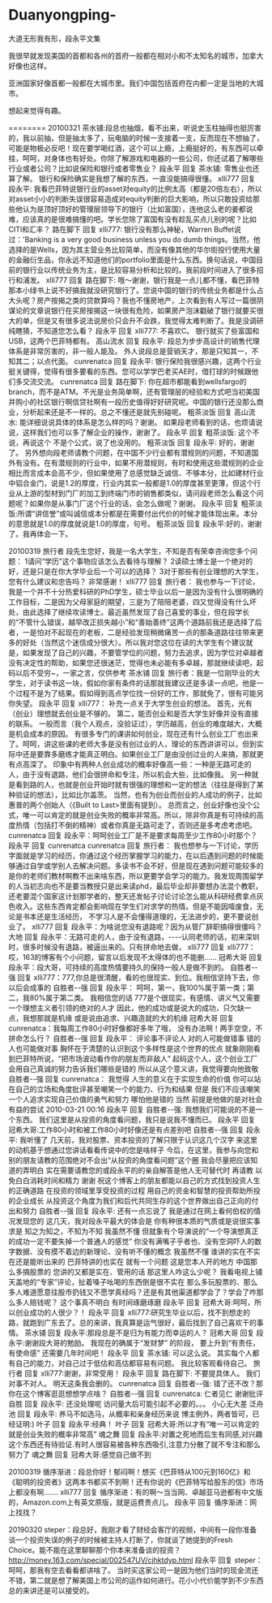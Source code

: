 # Duanyongping-
大道无形我有形，段永平文集

我很早就发现美国的首都和各州的首府一般都在相对小和不太知名的城市，加拿大好像也这样。

亚洲国家好像首都一般都在大城市里。我们中国包括首府在内都一定是当地的大城市。

想起来觉得有趣。

========
20100321
茶水铺:段总也抽烟，看不出来，听说史玉柱抽得也挺厉害的，我以前抽，但是抽太多了，玩电脑的时候一支接着一支，反而现在不想抽了，可能是物极必反吧！现在要学喝红酒，这个可以上瘾，上瘾挺好的，有东西可以牵挂，呵呵，对身体也有好处。你除了解游戏和电器的一些公司，你还试着了解哪些行业或者公司？比如说保险和银行或者零售业？
段永平 回复 茶水铺:
零售业也还算了解。
银行和保险确实是我想了解的东西，一直没能搞得很懂。
xlli777 回复  段永平:
我看巴菲特说银行业的asset对equity的比例太高（都是20倍左右），所以对asset小小的判断失误很容易造成对equity判断的巨大影响，所以只敢投资给那些他认为是顶好顶好的管理层领导下的银行（比如富国），连他这么老的姜都说难，应该真的是很难搞懂的吧。学长您除了富国有没有趁乱买点儿别的呢？比如CITI和汇丰？
路在脚下 回复 xlli777:
银行没有那么神秘，Warren Buffet说过：'Banking is a very good business unless you do dumb things。当然，他选择的是Wells，因为其主营业务比较简单，而没有像其他的华尔街投行使用大量的金融衍生品，你永远不知道他们的portfolio里面是什么东西。换句话说，中国目前的银行业以传统业务为主，是比较容易分析和比较的。我前段时间进入了很多招行和浦发。
xlli777 回复 路在脚下:
哦～谢谢，银行我是一点儿都不懂，看巴菲特那本小绿书上说不好搞我就没研究银行了。您说中国的银行的传统业务都是什么占大头呢？房产按揭之类的贷款算吗？我也不懂房地产，上次看到有人写过一篇很阴谋论的文章说银行在买房按揭这一块很有危险，如果房产泡沫戳破了银行就要买很大的单，但是又有很多说法说房价只会升不会跌，我觉得太难判断了。我是没调研纯瞎猜，不知道您怎么看？
段永平 回复 xlli777:
不喜欢C。
银行就买了些富国和USB，这两个巴菲特都有。
高山流水 回复  段永平:
段总为步步高设计的销售代理体系是非常厉害的，非一般人能及。
外人说段总是营销天才，那是只知其一，不知其二；以点代面。
cunrenatca 回复  段永平:
银行保险我很感兴趣，这两个行业挺关键得，觉得有很多要看的东西。您可以学学巴老买AE时，借打球的时候跟他们多交流交流。
cunrenatca 回复 路在脚下:
你在超市都能看到wellsfargo的branch，而不是ATM。不光是业务简单啊，还有管理层的经验和方式吧当初美国并购小的社区银行啊信贷社啊有一段历史值得好好研究呢。中国的银行还没那么商业，分析起来还是不一样的。总之不懂还是就先别碰呢。
粗茶淡饭 回复 高山流水:
能详细说说具体的体系是怎么样的吗？谢谢。
如果段老师看到的话，也烦请说说，这样我们也可以多了解企业的操作，谢谢了。
段永平 回复 粗茶淡饭:
这个不说，再说这个 不是个公式，说了也没用的。
粗茶淡饭 回复  段永平:
好的，谢谢了。
另外想向段老师请教个问题，在中国不少行业都有潜规则的问题，不知道国外有没有。在有潜规则的行业中，如果不用潜规则，有时和使用这些潜规则的企业相比而言成本会高不少，但如果使用了总感觉缺乏诚信、不够本分，比如建材行业中铝合金门，说是1.2的厚度，行业内其实一般都是1.0的厚度甚至更薄，但这个行业从上游的型材到门厂的加工到终端门市的销售都类似，请问段老师怎么看这个问题呢？如果你是从事门厂这个行业的话，会怎么做呢？谢谢。
段永平 回复 粗茶淡饭:所谓“讲信誉”或叫诚信或本分都是在需要付出代价的时候才能体现出来。本分的意思就是1.0的厚度就说是1.0的厚度，句号。
粗茶淡饭 回复  段永平:好的，谢谢了。我再体会一下。

20100319
旅行者
段先生您好，我是一名大学生，不知是否有荣幸咨询您多个问题：
1请问“学历”这个事物应该怎么去看待与理解？
2读硕士博士是一个绝对的好，还是只是在你大学毕业后一个可以的选择？
3对于那些有创业理想的大学生，您有什么建议和忠告吗？
    非常感谢！
xlli777 回复 旅行者：
我也参与一下讨论，我是一个并不十分热爱科研的PhD学生，硕士毕业以后一是因为没有什么很明确的工作目标，二是因为父母家庭的期望，三是为了陪陪老婆，四又觉得没有什么坏处，由此选择了继续攻读博士。最近虽然发现了自己喜爱的事业，但在段学长的“不管什么错误，越早改正损失越小”和“善始善终”这两个道路前我还是选择了后者，一是怕对不起现在的老板，二是经验发现稍微痛苦一点的那条道路往往带来更多的好处（当然这个迷信成分很大）。所以我对您这位在读的大学生有个建议就是，如果发现了自己的兴趣，不要管学位的问题，努力去追求，因为学位对卓越者没有决定性的帮助，如果您还很迷茫，觉得也未必能有多卓越，那就继续读吧，起码以后不受穷~，一家之言，仅供参考
茶水铺 回复 旅行者：我是一位刚毕业的大学生，对于读书这一块，假如你家有条件的话那就我建议还是多读一点吧，他是一个过程不是为了结果。假如得到高点学位找一份好的工作，那就免了，很有可能另你失望。
 段永平 回复 xlli777：
补充一点关于大学生创业的想法。
首先，光有（创业）理想就去创业是不够的。
第二，能否创业和是否大学生好像并没有直接的联系。
一般而言（我个人观点，没验证过），学历越高，创业的难度越大，大概是机会成本的原因。
有很多专门的课讲如何创业，现在还有什么创业工厂也出来了。呵呵，讲这些课的老师大多是没有创过业的人，理论的东西讲讲可以，但到实际中还是要靠多磨练才能真正明白。如果创业工厂是由没创过业的人来搞，那就更有点高深了。
印象中有两种人创业成功的概率好像高一些：一种是无路可走的人，由于没有退路，他们会很拼命和专注，所以机会大些，比如像我。
另一种就是看到路的人，也就是创业开始时就有很强的理想和一定的想法（往往是得到了某种验证的想法），比如比尔盖茨。
当然，也有为创业而创业的人成功的例子，比如惠普的两个创始人（《Built to Last>里面有提到）。
总而言之，创业好像也没个公式，唯一可以肯定的就是创业失败的概率非常高。所以，除非你真是有可持续的高度热情（包括打不倒的精神）或者你真是无路可走了，否则还是多考虑考虑吧。
cunrenatca 回复  段永平：呵呵创业工厂是不是要求每周至少工作80小时那个？
段永平 回复 cunrenatca
cunrenatca 回复 旅行者：
我也想参与一下讨论，学历字面就是学习的经历，你通过这个经历掌握学习的能力，在以后遇到问题的时候能够通过自学或学别人去解决问题。多读书不会不好，但是现在遇到问题可能较多的是你的老师们教材啊教不出来啥东西，所以更要学会学习的能力。我发现周围留学的人当初志向也不是要当教授只是出来读phd，最后毕业却非要想办法混个教职，还老要混个国家这计划那学者的，整天还发帖子讨论讨论怎么能从科研经费拿点灰色收入。这些东西肯定都会影响现在学生们对求学的热情。但是不能因噎废食，无论是书本还是生活经历， 不学习人是不会懂得道理的，无法进步的，更不要说创业了。
xlli777 回复  段永平：为啥说您没有退路呢？因为从管厂辞职搞得很僵吗？
大地 回复  段永平：无路可走的人，由于没有退路，----认同老师的话，初来深圳时，很多时候没有退路，被逼出来的。只有拼命地去做，
xlli777 回复 xlli777：哎，163的博客有个小问题，留言以后发现不太得体的也不能删……
冠希大哥 回复  段永平：段大哥，可持续的高度热情要持久的保持一般人是做不到的。
自胜者--强 回复 xlli777：777,你总是很清醒，看的也很现实、到位。我相信坚持下去，你以后会成事的
自胜者--强 回复  段永平：
呵呵，第一，我100%属于第一类；第二，我80%属于第二类。
我相信您的话
777是个很现实，有感情、讲义气又需要一个理想主义者引领的绝对的人才
因此，他的成功或是说大的成功，只欠缺一点，我想那就是机缘
或是说由追求、兴趣造就的大的机缘
冠希大哥 回复 cunrenatca：我每周工作80小时好像都好多年了哦，   没有办法啊！两手空空，不拼命怎么行？
自胜者--强 回复  段永平：
评论事不评论人
对的人可能做错事
错的人也可能做对事
胸怀在于清楚的认识到这个多样性是这个世界的优点
就象刚刚看到巴菲特所说，“把市场波动看作你的朋友而非敌人”
起码这个人，这个创业工厂会用自己真诚的努力告诉我们哪些是错的
所以从这个意义讲，我觉得要向他致敬
自胜者--强 回复 cunrenatca：
我觉得
人生的意义在于实现生命的价值
你可以站在自己的立场和角度批评甚至嘲笑一个的能力、行为和结果
但是
我们不应该嘲笑一个人追求实现自己价值的勇气和努力
哪怕他是错的
当然
前提是他做的是对社会有益的尝试
2010-03-21 00:16
 段永平 回复 自胜者--强:
我想我们可能说的不是一个东西。
我们这里是从投资的角度看问题，我只是说我不懂而已。
 段永平 回复 冠希大哥:工作80小时和被工作80小时好像还是有点差别吧
自胜者--强 回复  段永平:
我听懂了
几天前，我对股票、资本投资的了解只限于认识这几个汉字
来这里的动机基于想通过您讲话看看传说中的您是啥样子
今后，在这里，我参与向您和别的朋友请教的范围绝对不会出“从投资的角度看问题”这个圈
我会尽量把应该知道的弄明白
实在需要请教您的或段永平的的亲自解答是他人无可替代时
再请教
以免白白消耗时间和精力
谢谢
祝这个博客上的朋友都能以自己的方式找到投资人生的正确道路
在投资的领域里享受投资的过程
用自己的资金和智慧的投资帮助所投的企业成长
从投资这个角度为我们和后代共同生存的这个世界做出自己正向的付出和努力
自胜者--强 回复  段永平:
还有一点忘说了
我是通过在网上看何伯权的情况发现您的
这几天，我对段永平最大的体会是
你有种很本质的气质或是说很实事求是
知之为知之，不知为不知
我虽然不懂
但就象有个导演说的“一个导演想真正的成功一定不要失掉一个普通人的感觉”
你没有满嘴子乎者也、没有空洞吓人的数字数据、没有摸不着边的新理论、没有听不懂的概念
我虽然不懂
谁讲的实在不实在还是能听出来的
巴菲特讲的也实在
就有一个问题
这是您本人开的地方
中国那么多搞股票的
您讲的又都是实在、管用的话
那这里人咋这么少呢？
我看电视上铺天盖地的“专家”评论，扯着嗓子吆喝的东西倒是很不实在
那么多玩股票的、那么多人难道愿意往股市扔钱又不愿学真经吗？还是有其他渠道都学会了？学会了咋那么多人赔钱呢？
这个事真不明白
有时间琢磨琢磨
 段永平 回复 冠希大哥:呵呵，所以创业成功的人很少？！
 段永平 回复 xlli777:研究生毕业以后，找不到想走的路，就跑到广东去了。总的来讲，我真算是运气很好，最后找到了自己喜欢干的事情。
茶水铺 回复  段永平:那段总是不是归为有能力而幸运的人？
冠希大哥 回复  段永平:谢谢段大哥的勉励。 我现在的确属于“发财梦” 的阶段，  要上升到“有责任，有使命感” 还需要几年时间吧！
 段永平 回复 茶水铺:
可以这么说。
其实每个人都有自己的能力，对自己过于低估和高估都容易有问题。
我比较客观看待自己。
旅行者 回复 xlli777:谢谢，非常受用！
 段永平 回复 路在脚下:
不要提具体人。
我们对事不对人。
明天这条我会删的。
cunrenatca 回复 自胜者--强:
错了还不改？那你在这个博客逛逛想想学点啥？
自胜者--强 回复 cunrenatca:
仁者见仁
谢谢批评
自胜 回复  段永平:
还没处理呢
访问量大后可能引起不必要的。。。
小心无大差
泛舟池 回复  段永平:
养马不如选马，从概率和亲身经历来说
博主例外，两者皆可，已经证明:)
叶子 回复  段永平:经典！
叶子 回复 冠希大哥:所以才有“唯一可以肯定的就是创业失败的概率非常高”
魂之舞 回复  段永平:对置之死地而后生有同感,对兴趣这个东西还有待验证.有时人很容易被各种东西吸引,注意力分散了就不专注和那么努力了
魂之舞 回复 冠希大哥:感觉自己做不到

20100319
循序渐进：段总你好！郁闷啊！想买《巴菲特从100元到160亿》和《聪明的投资者》这两本书都买不到啊！还有你说的《巴菲特写给股东的信》市场上都没有啊.......
xlli777 回复 循序渐进：有的啊～当当网、卓越亚马逊都有中文版的，Amazon.com上有英文原版，就是运费贵点儿。
段永平 回复 循序渐进：网上找找？

20190320
steper：段总好，我刚才看了财经会客厅的视频，中间有一段你准备谈一个投资失误的例子的时候被主持人打断了，你就谈了她提到的Fresh Choice。能不能在这里聊聊那个你本来准备谈的投资？http://money.163.com/special/002547UV/cjhktdyp.html
 段永平 回复 steper：
呵呵，那我有空去看看都讲啥了。
当时买这家公司一是因为他们当时的现金流还不错，第二就是想了解美国上市公司的运作如何进行。花小小代价能学到不少东西总的来讲还是可以接受的。



